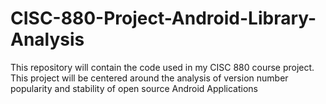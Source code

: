 # CISC-880-Project-Android-Library-Analysis
This repository will contain the code used in my CISC 880 course project.  This project will be centered around the analysis of version number popularity and stability of open source Android Applications
